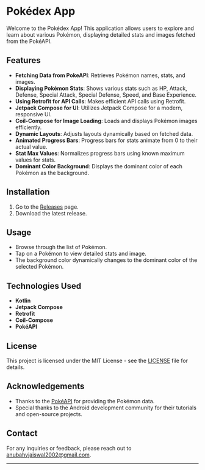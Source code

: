 # Pokédex App

Welcome to the Pokédex App! This application allows users to explore and learn about various Pokémon, displaying detailed stats and images fetched from the PokéAPI.

## Features

- **Fetching Data from PokeAPI**: Retrieves Pokémon names, stats, and images.
- **Displaying Pokémon Stats**: Shows various stats such as HP, Attack, Defense, Special Attack, Special Defense, Speed, and Base Experience.
- **Using Retrofit for API Calls**: Makes efficient API calls using Retrofit.
- **Jetpack Compose for UI**: Utilizes Jetpack Compose for a modern, responsive UI.
- **Coil-Compose for Image Loading**: Loads and displays Pokémon images efficiently.
- **Dynamic Layouts**: Adjusts layouts dynamically based on fetched data.
- **Animated Progress Bars**: Progress bars for stats animate from 0 to their actual value.
- **Stat Max Values**: Normalizes progress bars using known maximum values for stats.
- **Dominant Color Background**: Displays the dominant color of each Pokémon as the background.

## Installation

1. Go to the [Releases](https://github.com/anubhav-auth/PokeDex/releases) page.
2. Download the latest release.

## Usage

- Browse through the list of Pokémon.
- Tap on a Pokémon to view detailed stats and image.
- The background color dynamically changes to the dominant color of the selected Pokémon.

## Technologies Used

- **Kotlin**
- **Jetpack Compose**
- **Retrofit**
- **Coil-Compose**
- **PokéAPI**

## License

This project is licensed under the MIT License - see the [LICENSE](LICENSE) file for details.

## Acknowledgements

- Thanks to the [PokéAPI](https://pokeapi.co/) for providing the Pokémon data.
- Special thanks to the Android development community for their tutorials and open-source projects.

## Contact

For any inquiries or feedback, please reach out to [anubahvjaiswal2002@gmail.com](mailto:anubahvjaiswal2002@gmail.com).

---
